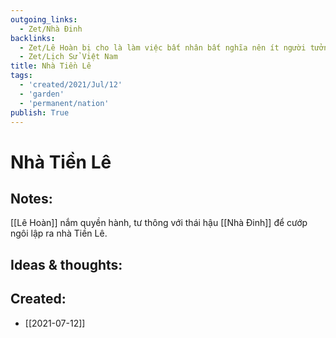 ```yaml
---
outgoing_links:
  - Zet/Nhà Đinh
backlinks:
  - Zet/Lê Hoàn bị cho là làm việc bất nhân bất nghĩa nên ít người tưởng nhớ
  - Zet/Lịch Sử Việt Nam
title: Nhà Tiền Lê
tags:
  - 'created/2021/Jul/12'
  - 'garden'
  - 'permanent/nation'
publish: True
---
```

# Nhà Tiền Lê

## Notes:
[[Lê Hoàn]] nắm quyền hành, tư thông với thái hậu [[Nhà Đinh]] để cướp ngôi lập ra nhà Tiền Lê.


## Ideas & thoughts:

## Created:
- [[2021-07-12]]
